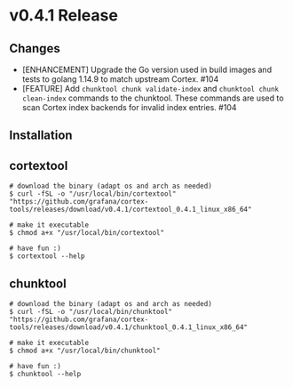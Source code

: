 # v0.4.1 Release

## Changes

* [ENHANCEMENT] Upgrade the Go version used in build images and tests to golang 1.14.9 to match upstream Cortex. #104
* [FEATURE] Add `chunktool chunk validate-index` and `chunktool chunk clean-index` commands to the chunktool. These commands are used to scan Cortex index backends for invalid index entries. #104

## Installation

## cortextool

```console
# download the binary (adapt os and arch as needed)
$ curl -fSL -o "/usr/local/bin/cortextool" "https://github.com/grafana/cortex-tools/releases/download/v0.4.1/cortextool_0.4.1_linux_x86_64"

# make it executable
$ chmod a+x "/usr/local/bin/cortextool"

# have fun :)
$ cortextool --help
```

## chunktool

```console
# download the binary (adapt os and arch as needed)
$ curl -fSL -o "/usr/local/bin/chunktool" "https://github.com/grafana/cortex-tools/releases/download/v0.4.1/chunktool_0.4.1_linux_x86_64"

# make it executable
$ chmod a+x "/usr/local/bin/chunktool"

# have fun :)
$ chunktool --help
```
